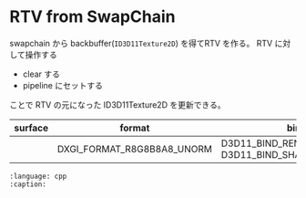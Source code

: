 # RTV from SwapChain

swapchain から backbuffer(`ID3D11Texture2D`) を得てRTV を作る。
RTV に対して操作する

* clear する
* pipeline にセットする

ことで RTV の元になった ID3D11Texture2D を更新できる。

| surface | format                        | bind                                                  | target                      | source                        |
| ------- | ----------------------------- | ----------------------------------------------------- | --------------------------- | ----------------------------- |
|         | DXGI_FORMAT_R8G8B8A8_UNORM    | D3D11_BIND_RENDER_TARGET + D3D11_BIND_SHADER_RESOURCE | ID3D11RenderTargetView(RTV) | ID3D11ShaderResourceView(SRV) |

```{literalinclude} ../../lib/gorilla/render_target.cpp
:language: cpp
:caption:
```

